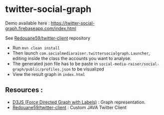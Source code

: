 # twitter-social-graph
Demo available here : https://twitter-social-graph.firebaseapp.com/index.html

See [Redouane59/twitter-client](https://github.com/redouane59/twitter-client)  repository

- Run `mvn clean install`
- Then launch `com.socialmediaraiser.twittersocialgraph.Launcher`, editing inside the class the accounts you want to analyse.
- The generated json file has to be paste in `social-media-raiser/social-graph/public/profiles.json` to be visualized
- View the result graph in `index.html`

## Resources :
- [D3JS (Force Directed Graph with Labels)](https://bl.ocks.org/heybignick/3faf257bbbbc7743bb72310d03b86ee8) : Graph representation.
- [Redouane59/twitter-client](https://github.com/redouane59/twitter-client) : Custom JAVA Twitter Client
